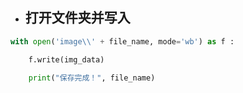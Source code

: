 - ## 打开文件夹并写入

```py
with open('image\\' + file_name, mode='wb') as f :

	f.write(img_data)
	
	print("保存完成！", file_name)
```